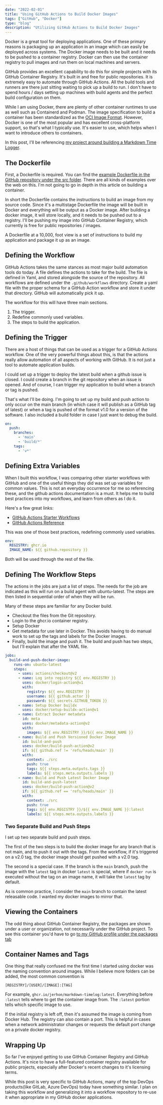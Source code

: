 ```yaml
---
date: "2022-02-01"
title: "Using GitHub Actions to Build Docker Images"
tags: ["GitHub", "Docker"]
type: "blog"
description: "Utilizing GitHub Actions to Build Docker Images"
---
```


Docker is a great tool for deploying applications.
One of these primary reasons is packaging up an application in an image which can easily be deployed across systems.
The Docker image needs to be built and it needs to be pushed to a container registry.
Docker can then use the container registry to pull images and run them on local machines and servers.

GitHub provides an excellent capability to do this for simple projects with its GitHub Container Registry.
It's built in and free for public repositories.
It is extremely easy to automate through GitHub Actions.
All the build tools and runners are there just sitting waiting to pick up a build to run.
I don't have to spend hours / days setting up machines with build agents and the perfect build configuration on them.

While I am using Docker, there are plenty of other container runtimes to use as well such as Containerd and Podman.
The image specification to build a container has been standardized as the [OCI Image Format](https://github.com/opencontainers/image-spec).
However, Docker is one of the most popular and has excellent cross-platform support, so that's what I typically use.
It's easier to use, which helps when I want to introduce others to containers.

In this post, I'll be referencing [my project around building a Markdown Time Logger](../2021/2021-12-31-time-tracking-in-markdown.md).

## The Dockerfile

First, a Dockerfile is required.
You can find the [example Dockerfile in the GitHub repository under the src folder](https://github.com/jerhon/markdown-timelog/blob/main/src/Dockerfile).
There are all kinds of examples over the web on this.
I'm not going to go in depth in this article on building a container.

In short the Dockerfile contains the instructions to build an image from my source code.
Since it's a multistage Dockerfile the image will be built in Docker and everything will be output as a Docker image.
After building a docker image, it will store locally, and it needs to be pushed out to a registry.
I'll be pushing my image into GitHub Container Registry, which currently is free for public repositories / images.

A Dockerfile at a 10,000, foot view is a set of instructions to build my application and package it up as an image.

## Defining the Workflow

GitHub Actions takes the same stances as most major build automation tools do today.
A file defines the actions to take for the build.
The file is defined in Yaml, and stored alongside the source of the repository.
All workflows are defined under the `.github/workflows` directory.
Create a yaml file with the proper schema for a GitHub Action workflow and store it under that directory.
GitHub will automatically pick it up.

The workflow for this will have three main sections.
1. The trigger.
2. Redefine commonly used variables.
3. The steps to build the application.

## Defining the Trigger

There are a host of things that can be used as a trigger for a GitHub Actions workflow.
One of the very powerful things about this, is that the actions really allow automation of all aspects of working with GitHub.
It is not just a tool to automate application builds.

I could set up a trigger to deploy the latest build when a github issue is closed.
I could create a branch in the git repository when an issue is opened.
And of course, I can trigger my application to build when a branch or tag is pushed.

That's what I'll be doing.
I'm going to set up my build and push action to only occur on the main branch (in which case it will publish as a GitHub tag of latest) or when a tag is pushed of the format v1.0 for a version of the software.
I also included a build folder in case I just want to debug the build.

```yaml
on:
  push:
    branches:
      - 'main'
      - 'build/*'
    tags:
      - 'v*'
```

## Defining Extra Variables

When I built this workflow, I was comparing other starter workflows with GitHub and one of the useful things they did was set up variables for common values.
This is not an everyday occurrence for me so referencing these, and the github actions documentation is a must.
It helps me to build best practices into my workflows, and learn from others as I do it.

Here's a few great links:
* [GitHub Actions Starter Workflows](https://github.com/actions/starter-workflows)
* [GitHub Actions Reference](https://docs.github.com/en/actions)

This was one of those best practices, redefining commonly used variables.

```yaml
env:
  REGISTRY: ghcr.io
  IMAGE_NAME: ${{ github.repository }}
```

Both will be used through the rest of the file.

## Defining The Workflow Steps

The actions in the jobs are just a list of steps.
The needs for the job are indicated as this will run on a build agent with ubuntu-latest.
The steps are then listed in sequential order of when they will be run.

Many of these steps are familiar for any Docker build.
* Checkout the files from the Git repository.
* Login to the ghcr.io container registry. 
* Setup Docker
* Get metadata for use later in Docker.  This avoids having to do manual work to set up the tags and labels for the Docker images.
* Finally, build the image and push it.  The build and push has two steps, but I'll explain that after the YAML file.

```yaml
jobs:
  build-and-push-docker-image:
    runs-on: ubuntu-latest
    steps:
      - uses: actions/checkout@v2
      - name: Log into registry ${{ env.REGISTRY }}
        uses: docker/login-action@v1
        with:
          registry: ${{ env.REGISTRY }}
          username: ${{ github.actor }}
          password: ${{ secrets.GITHUB_TOKEN }}
      - name: Setup Docker buildx
        uses: docker/setup-buildx-action@v1
      - name: Extract Docker metadata
        id: meta
        uses: docker/metadata-action@v2
        with:
          images: ${{ env.REGISTRY }}/${{ env.IMAGE_NAME }}
      - name: Build and Push Versioned Docker Image
        id: build-and-push
        uses: docker/build-push-action@v2
        if: ${{ github.ref != 'refs/heads/main' }}
        with:
          context: ./src
          push: true
          tags: ${{ steps.meta.outputs.tags }}
          labels: ${{ steps.meta.outputs.labels }}
      - name: Build and Push Latest Docker Image
        id: build-and-push-latest
        uses: docker/build-push-action@v2
        if: ${{ github.ref == 'refs/heads/main' }}
        with:
          context: ./src
          push: true
          tags: ${{ env.REGISTRY }}/${{ env.IMAGE_NAME }}:latest
          labels: ${{ steps.meta.outputs.labels }}
```

### Two Separate Build and Push Steps

I set up two separate build and push steps.

The first of the two steps is to build the docker image for any branch that is not main, and to push it out with the tags.
From the workflow, if it's triggered on a v2.0 tag, the docker image should get pushed with a v2.0 tag.

The second is a special case.
If the branch is the `main` branch, push the image with the `latest` tag in docker
`latest` is special, where if `docker run` is executed without the tag on an image name, it will take the `latest` tag by default.

As is common practice, I consider the `main` branch to contain the latest releasable code.
I wanted my docker images to mirror that.

## Viewing the Containers

The odd thing about GitHub Container Registry, the packages are shown under a user or organization, not necessarily under the GitHub project.
To see this container you'd have to go [to my GitHub profile under the packages tab](https://github.com/jerhon?tab=packages)

## Container Names and Tags

One thing that really confused me the first time I started using docker was the naming convention around images.
While I believe more folders can be added, the most common convention is

`[REGISTRY]/[USER]/[IMAGE]:[TAG]`

For example, `ghcr.io/jerhon/markdown-timelog:latest`.
Everything before `:latest` tells where to get the container image from.
The `:latest` portion tells which specific image to use.

If the initial registry is left off, then it's assumed the image is coming from Docker Hub.
The registry can also contain a port.
This is helpful in cases when a network administrator changes or requests the default port change on a private docker registry.

## Wrapping Up

So far I've enjoyed getting to use GitHub Container Registry and GitHub Actions.
It's nice to have a full-featured container registry available for public projects, especially after Docker's recent changes to it's licensing terms.

While this post is very specific to GitHub Actions, many of the top DevOps products(like GitLab, Azure DevOps) today have something similar.
I plan on taking this workflow and generalizing it into a workflow repository to re-use it when appropriate in my GitHub docker applications.

